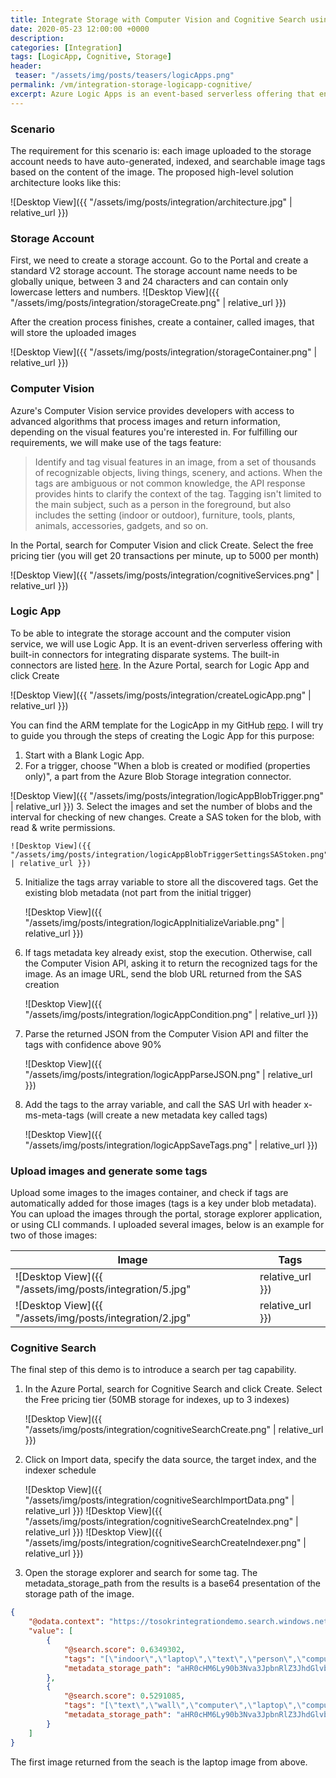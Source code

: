 ```yaml
---
title: Integrate Storage with Computer Vision and Cognitive Search using Logic Apps 
date: 2020-05-23 12:00:00 +0000
description: 
categories: [Integration]
tags: [LogicApp, Cognitive, Storage]
header:
 teaser: "/assets/img/posts/teasers/logicApps.png"
permalink: /vm/integration-storage-logicapp-cognitive/
excerpt: Azure Logic Apps is an event-based serverless offering that enables connecting and integrating disparate systems without writing a single line of code. Follow this post to learn how to make use of Artificial Intelligence to add tags to the images you upload to your storage containers and enable indexed search based on those tags. 
---
```

### Scenario
The requirement for this scenario is: each image uploaded to the storage account needs to have auto-generated, indexed, and searchable image tags based on the content of the image.
The proposed high-level solution architecture looks like this:

![Desktop View]({{ "/assets/img/posts/integration/architecture.jpg" | relative_url }})

### Storage Account
First, we need to create a storage account. Go to the Portal and create a standard V2 storage account. The storage account name needs to be globally unique, between 3 and 24 characters and can contain only lowercase letters and numbers. 
![Desktop View]({{ "/assets/img/posts/integration/storageCreate.png" | relative_url }})

After the creation process finishes, create a container, called images, that will store the uploaded images

![Desktop View]({{ "/assets/img/posts/integration/storageContainer.png" | relative_url }})

### Computer Vision
Azure's Computer Vision service provides developers with access to advanced algorithms that process images and return information, depending on the visual features you're interested in. For fulfilling our requirements, we will make use of the tags feature:
>Identify and tag visual features in an image, from a set of thousands of recognizable objects, living things, scenery, and actions. When the tags are ambiguous or not common knowledge, the API response provides hints to clarify the context of the tag. Tagging isn't limited to the main subject, such as a person in the foreground, but also includes the setting (indoor or outdoor), furniture, tools, plants, animals, accessories, gadgets, and so on.

In the Portal, search for Computer Vision and click Create. Select the free pricing tier (you will get 20 transactions per minute, up to 5000 per month)

![Desktop View]({{ "/assets/img/posts/integration/cognitiveServices.png" | relative_url }})

### Logic App
To be able to integrate the storage account and the computer vision service, we will use Logic App. It is an event-driven serverless offering with built-in connectors for integrating disparate systems. The built-in connectors are listed [here](https://docs.microsoft.com/en-us/connectors/connector-reference/connector-reference-logicapps-connectors).
In the Azure Portal, search for Logic App and click Create

![Desktop View]({{ "/assets/img/posts/integration/createLogicApp.png" | relative_url }})

You can find the ARM template for the LogicApp in my GitHub [repo](https://github.com/tosokr/Azure/blob/master/logicApps/storageComputerVisionTags.json). I will try to guide you through the steps of creating the Logic App for this purpose:

1. Start with a Blank Logic App. 
2. For a trigger, choose "When a blob is created or modified (properties only)", a part from the Azure Blob Storage integration connector. 

![Desktop View]({{ "/assets/img/posts/integration/logicAppBlobTrigger.png" | relative_url }})
3. Select the images and set the number of blobs and the interval for checking of new changes. Create a SAS token for the blob, with read & write permissions. 

    ![Desktop View]({{ "/assets/img/posts/integration/logicAppBlobTriggerSettingsSAStoken.png" | relative_url }})
5. Initialize the tags array variable to store all the discovered tags. Get the existing blob metadata (not part from the initial trigger)

    ![Desktop View]({{ "/assets/img/posts/integration/logicAppInitializeVariable.png" | relative_url }})
6. If tags metadata key already exist, stop the execution. Otherwise, call the Computer Vision API, asking it to return the recognized tags for the image. As an image URL, send the blob URL returned from the SAS creation 

    ![Desktop View]({{ "/assets/img/posts/integration/logicAppCondition.png" | relative_url }})

7. Parse the returned JSON from the Computer Vision API and filter the tags with confidence above 90%

    ![Desktop View]({{ "/assets/img/posts/integration/logicAppParseJSON.png" | relative_url }})
8. Add the tags to the array variable, and call the SAS Url with header x-ms-meta-tags (will create a new metadata key called tags)

    ![Desktop View]({{ "/assets/img/posts/integration/logicAppSaveTags.png" | relative_url }})

### Upload images and generate some tags
Upload some images to the images container, and check if tags are automatically added for those images (tags is a key under blob metadata). You can upload the images through the portal, storage explorer application, or using CLI commands.
I uploaded several images, below is an example for two of those images:

| Image | Tags |
|-------|--------|
| ![Desktop View]({{ "/assets/img/posts/integration/5.jpg" | relative_url }}) | "tree","water","nature","outdoor","waterfall" | 
| ![Desktop View]({{ "/assets/img/posts/integration/2.jpg" | relative_url }}) | "indoor","laptop","text","person","computer keyboard" |

### Cognitive Search
The final step of this demo is to introduce a search per tag capability.
1. In the Azure Portal, search for Cognitive Search and click Create. Select the Free pricing tier (50MB storage for indexes, up to 3 indexes)

    ![Desktop View]({{ "/assets/img/posts/integration/cognitiveSearchCreate.png" | relative_url }})
2. Click on Import data, specify the data source, the target index, and the indexer schedule
    
    ![Desktop View]({{ "/assets/img/posts/integration/cognitiveSearchImportData.png" | relative_url }})
    ![Desktop View]({{ "/assets/img/posts/integration/cognitiveSearchCreateIndex.png" | relative_url }})
    ![Desktop View]({{ "/assets/img/posts/integration/cognitiveSearchCreateIndexer.png" | relative_url }})

3. Open the storage explorer and search for some tag. The metadata_storage_path from the results is a base64 presentation of the storage path of the image.
```json
{
    "@odata.context": "https://tosokrintegrationdemo.search.windows.net/indexes('azureblob-index')/$metadata#docs(*)",
    "value": [
        {
            "@search.score": 0.6349302,
            "tags": "[\"indoor\",\"laptop\",\"text\",\"person\",\"computer keyboard\"]",
            "metadata_storage_path": "aHR0cHM6Ly90b3Nva3JpbnRlZ3JhdGlvbmRlbW8uYmxvYi5jb3JlLndpbmRvd3MubmV0L2ltYWdlcy8yLmpwZw2"
        },
        {
            "@search.score": 0.5291085,
            "tags": "[\"text\",\"wall\",\"computer\",\"laptop\",\"computer keyboard\",\"electronics\",\"mac\",\"desk\",\"indoor\"]",
            "metadata_storage_path": "aHR0cHM6Ly90b3Nva3JpbnRlZ3JhdGlvbmRlbW8uYmxvYi5jb3JlLndpbmRvd3MubmV0L2ltYWdlcy80LmpwZw2"
        }
    ]
}
```
The first image returned from the seach is the laptop image from above.